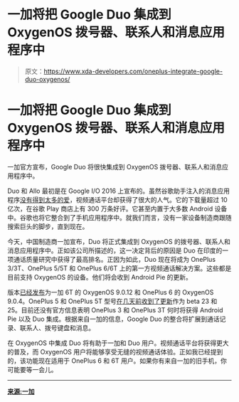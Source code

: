 # 一加将把 Google Duo 集成到 OxygenOS 拨号器、联系人和消息应用程序中

> 原文：<https://www.xda-developers.com/oneplus-integrate-google-duo-oxygenos/>

# 一加将把 Google Duo 集成到 OxygenOS 拨号器、联系人和消息应用程序中

一加官方宣布，Google Duo 将很快集成到 OxygenOS 拨号器、联系人和消息应用程序中。

Duo 和 Allo 最初是在 Google I/O 2016 上宣布的。虽然谷歌助手注入的消息应用程序[没有得到太多的爱](https://www.xda-developers.com/google-allo-shutting-down/)，视频通话平台却获得了很大的人气。它的下载量超过 10 亿次，在谷歌 Play 商店上有 300 万条好评。它甚至内置于大多数 Android 设备中。谷歌也将它整合到了手机应用程序中。就我们而言，没有一家设备制造商跟随搜索巨头的脚步，直到现在。

今天，中国制造商一加宣布，Duo 将正式集成到 OxygenOS 的拨号器、联系人和消息应用程序中。正如该公司所描述的，这一决定背后的原因是 Duo 在印度的一项通话质量研究中获得了最高排名。正因为如此，Duo 现在将成为 OnePlus 3/3T、OnePlus 5/5T 和 OnePlus 6/6T 上的第一方视频通话解决方案。这些都是目前支持 OxygenOS 的设备。他们将会收到 Android Pie 的更新。

版本[已经发布](https://www.xda-developers.com/oxygenos-9-0-12-9-0-4-oneplus-6t-oneplus-6/)为一加 6T 的 OxygenOS 9.0.12 和 OnePlus 6 的 OxygenOS 9.0.4。OnePlus 5 和 OnePlus 5T 型号[在几天前收到了更新](https://www.xda-developers.com/oxygenos-beta-23-25-oneplus-5-5t-january-security-google-duo/)作为 beta 23 和 25。目前还没有官方信息表明 OnePlus 3 和 OnePlus 3T 何时将获得 Android Pie 以及 Duo 集成。根据来自一加的信息，Google Duo 的整合将扩展到通话记录、联系人、拨号键盘和消息。

在 OxygenOS 中集成 Duo 将有助于一加和 Duo 用户。视频通话平台将获得更大的普及，而 OxygenOS 用户将能够享受无缝的视频通话体验。正如我已经提到的，该功能现在适用于 OnePlus 6 和 6T 用户。如果你有来自一加的旧手机，你可能要等一会儿。

* * *

[**来源:一加**](https://forums.oneplus.com/threads/introducing-oxygenos-with-google-duo.1000093/)